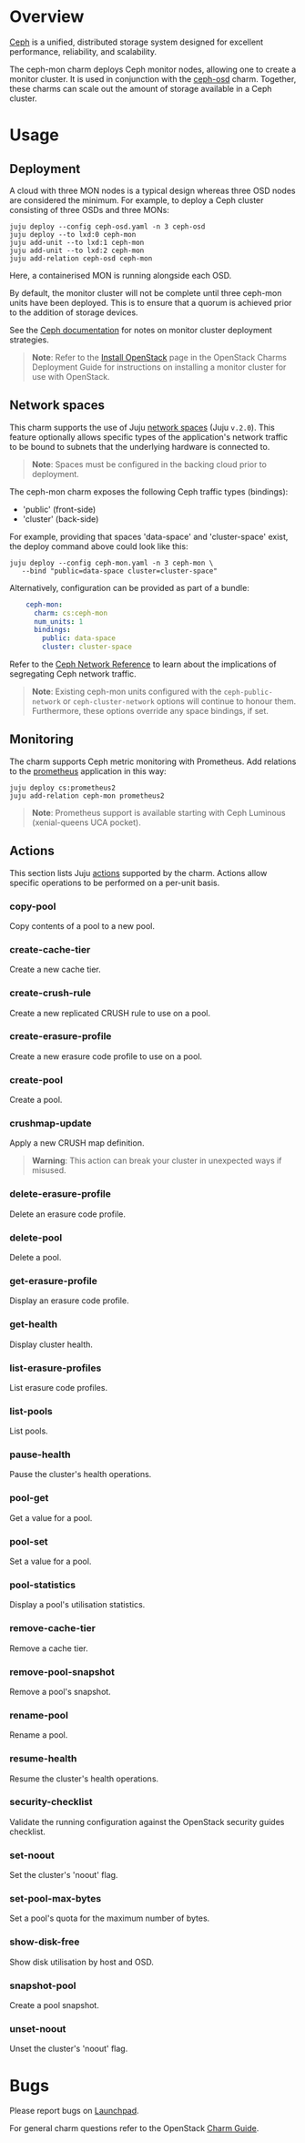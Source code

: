 # Overview

[Ceph][ceph-upstream] is a unified, distributed storage system designed for
excellent performance, reliability, and scalability.

The ceph-mon charm deploys Ceph monitor nodes, allowing one to create a monitor
cluster. It is used in conjunction with the [ceph-osd][ceph-osd-charm] charm.
Together, these charms can scale out the amount of storage available in a Ceph
cluster.

# Usage

## Deployment

A cloud with three MON nodes is a typical design whereas three OSD nodes are
considered the minimum. For example, to deploy a Ceph cluster consisting of
three OSDs and three MONs:

    juju deploy --config ceph-osd.yaml -n 3 ceph-osd
    juju deploy --to lxd:0 ceph-mon
    juju add-unit --to lxd:1 ceph-mon
    juju add-unit --to lxd:2 ceph-mon
    juju add-relation ceph-osd ceph-mon

Here, a containerised MON is running alongside each OSD.

By default, the monitor cluster will not be complete until three ceph-mon units
have been deployed. This is to ensure that a quorum is achieved prior to the
addition of storage devices.

See the [Ceph documentation][ceph-docs-monitors] for notes on monitor cluster
deployment strategies.

> **Note**: Refer to the [Install OpenStack][cdg-install-openstack] page in the
  OpenStack Charms Deployment Guide for instructions on installing a monitor
  cluster for use with OpenStack.

## Network spaces

This charm supports the use of Juju [network spaces][juju-docs-spaces] (Juju
`v.2.0`). This feature optionally allows specific types of the application's
network traffic to be bound to subnets that the underlying hardware is
connected to.

> **Note**: Spaces must be configured in the backing cloud prior to deployment.

The ceph-mon charm exposes the following Ceph traffic types (bindings):

- 'public' (front-side)
- 'cluster' (back-side)

For example, providing that spaces 'data-space' and 'cluster-space' exist, the
deploy command above could look like this:

    juju deploy --config ceph-mon.yaml -n 3 ceph-mon \
       --bind "public=data-space cluster=cluster-space"

Alternatively, configuration can be provided as part of a bundle:

```yaml
    ceph-mon:
      charm: cs:ceph-mon
      num_units: 1
      bindings:
        public: data-space
        cluster: cluster-space
```

Refer to the [Ceph Network Reference][ceph-docs-network-ref] to learn about the
implications of segregating Ceph network traffic.

> **Note**: Existing ceph-mon units configured with the `ceph-public-network`
  or `ceph-cluster-network` options will continue to honour them. Furthermore,
  these options override any space bindings, if set.

## Monitoring

The charm supports Ceph metric monitoring with Prometheus. Add relations to the
[prometheus][prometheus-charm] application in this way:

    juju deploy cs:prometheus2
    juju add-relation ceph-mon prometheus2

> **Note**: Prometheus support is available starting with Ceph Luminous
  (xenial-queens UCA pocket).

## Actions

This section lists Juju [actions][juju-docs-actions] supported by the charm.
Actions allow specific operations to be performed on a per-unit basis.

### copy-pool

Copy contents of a pool to a new pool.

### create-cache-tier

Create a new cache tier.

### create-crush-rule

Create a new replicated CRUSH rule to use on a pool.

### create-erasure-profile

Create a new erasure code profile to use on a pool.

### create-pool

Create a pool.

### crushmap-update

Apply a new CRUSH map definition.

> **Warning**: This action can break your cluster in unexpected ways if
  misused.

### delete-erasure-profile

Delete an erasure code profile.

### delete-pool

Delete a pool.

### get-erasure-profile

Display an erasure code profile.

### get-health

Display cluster health.

### list-erasure-profiles

List erasure code profiles.

### list-pools

List pools.

### pause-health

Pause the cluster's health operations.

### pool-get

Get a value for a pool.

### pool-set

Set a value for a pool.

### pool-statistics

Display a pool's utilisation statistics.

### remove-cache-tier

Remove a cache tier.

### remove-pool-snapshot

Remove a pool's snapshot.

### rename-pool

Rename a pool.

### resume-health

Resume the cluster's health operations.

### security-checklist

Validate the running configuration against the OpenStack security guides
checklist.

### set-noout

Set the cluster's 'noout' flag.

### set-pool-max-bytes

Set a pool's quota for the maximum number of bytes.

### show-disk-free

Show disk utilisation by host and OSD.

### snapshot-pool

Create a pool snapshot.

### unset-noout

Unset the cluster's 'noout' flag.

# Bugs

Please report bugs on [Launchpad][lp-bugs-charm-ceph-mon].

For general charm questions refer to the OpenStack [Charm Guide][cg].

<!-- LINKS -->

[ceph-upstream]: https://ceph.io
[cg]: https://docs.openstack.org/charm-guide
[ceph-osd-charm]: https://jaas.ai/ceph-osd
[juju-docs-actions]: https://jaas.ai/docs/actions
[juju-docs-spaces]: https://jaas.ai/docs/spaces
[ceph-docs-network-ref]: http://docs.ceph.com/docs/master/rados/configuration/network-config-ref
[ceph-docs-monitors]: https://docs.ceph.com/docs/master/dev/mon-bootstrap
[lp-bugs-charm-ceph-mon]: https://bugs.launchpad.net/charm-ceph-mon/+filebug
[cdg-install-openstack]: https://docs.openstack.org/project-deploy-guide/charm-deployment-guide/latest/install-openstack.html
[prometheus-charm]: https://jaas.ai/prometheus2